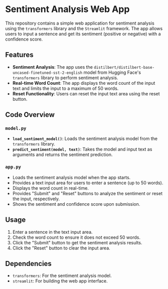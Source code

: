 # Sentiment Analysis Web App

This repository contains a simple web application for sentiment analysis using the `transformers` library and the `Streamlit` framework. The app allows users to input a sentence and get its sentiment (positive or negative) with a confidence score.

## Features

- **Sentiment Analysis**: The app uses the `distilbert/distilbert-base-uncased-finetuned-sst-2-english` model from Hugging Face's `transformers` library to perform sentiment analysis.
- **Real-time Word Count**: The app displays the word count of the input text and limits the input to a maximum of 50 words.
- **Reset Functionality**: Users can reset the input text area using the reset button.

## Code Overview

### `model.py`

- **`load_sentiment_model()`**: Loads the sentiment analysis model from the `transformers` library.
- **`predict_sentiment(model, text)`**: Takes the model and input text as arguments and returns the sentiment prediction.

### `app.py`

- Loads the sentiment analysis model when the app starts.
- Provides a text input area for users to enter a sentence (up to 50 words).
- Displays the word count in real-time.
- Provides "Submit" and "Reset" buttons to analyze the sentiment or reset the input, respectively.
- Shows the sentiment and confidence score upon submission.

## Usage

1. Enter a sentence in the text input area.
2. Check the word count to ensure it does not exceed 50 words.
3. Click the "Submit" button to get the sentiment analysis results.
4. Click the "Reset" button to clear the input area.

## Dependencies

- `transformers`: For the sentiment analysis model.
- `streamlit`: For building the web app interface.
